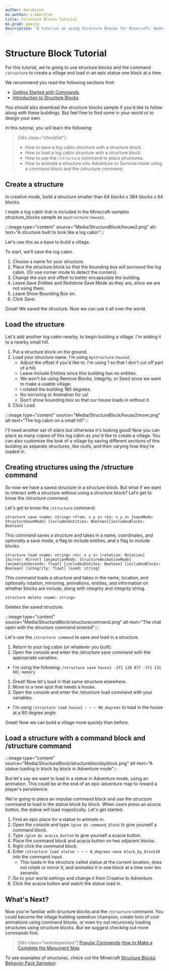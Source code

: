 ```yaml
---
author: docsbryce
ms.author: v-bbortree
title: Structure Blocks Tutorial
ms.prod: gaming
description: "A tutorial on using Structure Blocks for Minecraft: Bedrock Edition"
---
```


# Structure Block Tutorial

For this tutorial, we're going to use structure blocks and the command `/structure` to create a village and load in an epic statue one block at a time.

We recommend you read the following sections first:

- [Getting Started with Commands](CommandsIntroduction.md)
- [Introduction to Structure Blocks](IntroductionToStructureBlocks.md)

You should also download the structure blocks sample if you'd like to follow along with these buildings. But feel free to find some in your world or to design your own.

In this tutorial, you will learn the following:

> [!div class="checklist"]
>
> - How to save a log cabin structure with a structure block.
> - How to load a log cabin structure with a structure block.
> - How to use the `/structure` command to place structures.
> - How to animate a structure into Adventure or Survival mode using a command block and the /structure command.

## Create a structure

In creative mode, build a structure smaller than 64 blocks x 384 blocks x 64 blocks.

I made a log cabin that is included in the Minecraft-samples structure_blocks sample as `mystructure:house2`.

:::image type="content" source="Media/StructureBlock/house2.png" alt-text="A structure built to look like a log cabin":::

Let's use this as a base to build a village.

To start, we'll save the log cabin.

1. Choose a name for your structure.
2. Place the structure block so that the bounding box will surround the log cabin. (Or use corner mode to detect the corners).
3. Change the size and offset to better encapsulate the building.
4. Leave Save Entities and Redstone Save Mode as they are, since we are not using them.
5. Leave Show Bounding Box on.
6. Click Save.

Great! We saved the structure. Now we can use it all over the world.

## Load the structure

Let's add another log cabin nearby, to begin building a village. I'm adding it to a nearby small hill.

1. Put a structure block on the ground.
1. Load your structure name. I'm using `mystructure:house2`.
   - Adjust the offset if you'd like to. I'm using 1 so that I don't cut off part of a hill.
   - Leave Include Entities since this building has no entities.
   - We won't be using Remove Blocks, Integrity, or Seed since we want to make a usable village.
   - I rotated the building 180 degrees.
   - No mirroring or Animation for us!
   - Don't show bounding box so that our house loads in without it.
1. Click Load.

:::image type="content" source="Media/StructureBlock/house2move.png" alt-text="The log cabin on a small hill":::

I'll need another set of stairs but otherwise it's looking good! Now you can place as many copies of this log cabin as you'd like to create a village. You can also customize the look of a village by saving different sections of this building as separate structures, like roofs, and then varying how they're loaded in.

## Creating structures using the /structure command

So now we have a saved structure in a structure block. But what if we want to interact with a structure without using a structure block? Let’s get to know the /structure command. 

Let's get to know the `/structure` command.

```
structure save <name: string> <from: x y z> <to: x y z> [saveMode: StructureSaveMode] [includesEntities: Boolean][includesBlocks: Boolean]
```

This command saves a structure and takes in a name, coordinates, and optionally a save mode, a flag to include entities, and a flag to include blocks.

```
structure load <name: string> <to: x y z> [rotation: Rotation] [mirror: Mirror] [animationMode: StructureAnimationMode] [animationSeconds: float] [includesEntites: Boolean] [includesBlocks: Boolean] [integrity: float] [seed: string]
```

This command loads a structure and takes in the name, location, and optionally rotation, mirroring, animations, entities, and information on whether blocks are include, along with integrity and integrity string.

```
structure delete <name: string>
```

Deletes the saved structure.

:::image type="content" source="Media/StructureBlock/structurecommand.png" alt-text="The chat open with the structure command entered":::


Let's use the `/structure command` to save and load in a structure.

1. Return to your log cabin (or whatever you built).
2. Open the console and enter the /structure save command with the appropriate variables.
  - I'm using the following: `/structure save house1 -371 120 877 -371 131 881 memory`
1. Great! Now let's load in that same structure elsewhere.
1. Move to a new spot that needs a house.
1. Open the console and enter the /structure load command with your variables.
  - I'm using `/structure load house1 ~ ~ ~ 90_degrees` to load in the house at a 90 degree angle.

Great! Now we can build a village more quickly than before.

## Load a structure with a command block and /structure command

:::image type="content" source="Media/StructureBlock/structureblockbyblock.png" alt-text="A statue loading in block by block in Adventure mode":::

But let's say we want to load in a statue in Adventure mode, using an animation. This could be at the end of an epic adventure map to reward a player's persistence.

We're going to place an impulse command block and use the structure command to load in the statue block by block. When users press an acacia button, the statue will load majestically.
Let's get started.

1. Find an epic place for a statue to animate in.
2. Open the console and type `/give @s command_block` to give yourself a command block.
3. Type `/give @s acacia_button` to give yourself a acacia button.
4. Place the command block and acacia button on two adjacent blocks.
5. Right click the command block. 
6. Enter `/structure load statue ~ ~ ~ 0_degrees none block_by_block10` into the command input.
    - This loads in the structure called statue at the current location, does not rotate or mirror it, and animates it in one block at a time over ten seconds.
7. Go to your world settings and change it from Creative to Adventure.
8. Click the acacia button and watch the statue load in. 

## What's Next?

Now you're familiar with structure blocks and the `/structure` command. You could become the village building speedrun champion, create tons of cool animations using command blocks, or even try out recursively loading structures using structure blocks. But we suggest checking out more commands first.

> [!div class="nextstepaction"]
> [Popular Commands](CommandsPopularCommands.md)
> [How to Make a Complete the Monument Map](CommandsHowToMakeACTMMap.md)

To see examples of structures, check out the Minecraft [Structure Blocks Behavior Pack Samples](https://aka.ms/resourcepacktemplate)).
